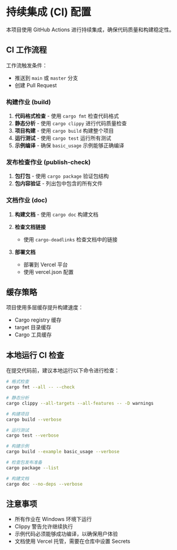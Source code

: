# 持续集成 (CI) 配置

本项目使用 GitHub Actions 进行持续集成，确保代码质量和构建稳定性。

## CI 工作流程

工作流触发条件：

- 推送到 `main` 或 `master` 分支
- 创建 Pull Request

### 构建作业 (build)

1. **代码格式检查** - 使用 `cargo fmt` 检查代码格式
2. **静态分析** - 使用 `cargo clippy` 进行代码质量检查
3. **项目构建** - 使用 `cargo build` 构建整个项目
4. **运行测试** - 使用 `cargo test` 运行所有测试
5. **示例编译** - 确保 `basic_usage` 示例能够正确编译

### 发布检查作业 (publish-check)

1. **包打包** - 使用 `cargo package` 验证包结构
2. **包内容验证** - 列出包中包含的所有文件

### 文档作业 (doc)

1. **构建文档** - 使用 `cargo doc` 构建文档

2. **检查文档链接**
   - 使用 `cargo-deadlinks` 检查文档中的链接

3. **部署文档**
   - 部署到 Vercel 平台
   - 使用 vercel.json 配置

## 缓存策略

项目使用多层缓存提升构建速度：

- Cargo registry 缓存
- target 目录缓存
- Cargo 工具缓存

## 本地运行 CI 检查

在提交代码前，建议本地运行以下命令进行检查：

```bash
# 格式检查
cargo fmt --all -- --check

# 静态分析
cargo clippy --all-targets --all-features -- -D warnings

# 构建项目
cargo build --verbose

# 运行测试
cargo test --verbose

# 构建示例
cargo build --example basic_usage --verbose

# 检查包发布准备
cargo package --list

# 构建文档
cargo doc --no-deps --verbose
```

## 注意事项

- 所有作业在 Windows 环境下运行
- Clippy 警告允许继续执行
- 示例代码必须能够成功编译，以确保用户体验
- 文档使用 Vercel 托管，需要在仓库中设置 Secrets
